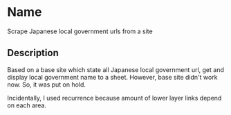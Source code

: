 Name
====
Scrape Japanese local government urls from a site

## Description
Based on a base site which state all Japanese local government url, get and display local government name to a sheet.
However, base site didn't work now. So, it was put on hold.

Incidentally, I used recurrence because amount of lower layer links depend on each area.
